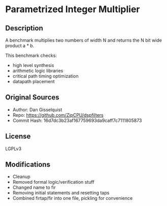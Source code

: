 Parametrized Integer Multiplier
============================================

## Description

A benchmark multiplies two numbers of width N and returns the N bit wide product a * b.

This benchmark checks:
- high level synthesis
- arithmetic logic libraries
- critical path timing optimization
- datapath placement

## Original Sources

- Author: Dan Gisselquist
- Repo: https://github.com/ZipCPU/dspfilters
- Commit Hash: 16d7dc3b23af167759693da9caff7c7111805873

## License

LGPLv3

## Modifications
- Cleanup
- Removed formal logic/verification stuff
- Changed name to fir
- Removing initial statements and resetting taps
- Combined firtap/fir into one file, pickling for convenience